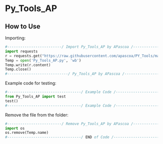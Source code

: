# Py_Tools_AP


## How to Use

Importing:
```python
#-------------------------/ Import Py_Tools_AP by APascoa /-------------------------#
import requests
r = requests.get("https://raw.githubusercontent.com/apascoa/PY_Tools/main/main.py")
Temp = open('Py_Tools_AP.py', 'wb')
Temp.write(r.content)
Temp.close()
#----------------------------/ Py_Tools_AP by APascoa /-----------------------------#
```

Example code for testing:
```python
#----------------------------------/ Example Code /---------------------------------#
from Py_Tools_AP import test
test()
#----------------------------------/ Example Code /---------------------------------#
```

Remove the file from the folder:
```python
#-------------------------/ Remove Py_Tools_AP by APascoa /-------------------------#
import os
os.remove(Temp.name)
#----------------------------------/ END of Code /----------------------------------#
```
